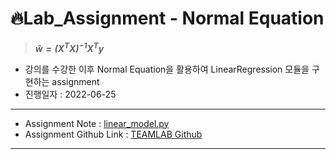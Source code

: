 # :fire:Lab_Assignment - Normal Equation 
> ***$\hat{w} = (X^TX)^{-1}X^Ty$***
- 강의를 수강한 이후 Normal Equation을 활용하여 LinearRegression 모듈을 구현하는 assignment
- 진행일자 : 2022-06-25
---
- Assignment Note : [linear_model.py](https://github.com/yongchoooon/TIL/blob/main/ML/Linear_Regression/lab_Normal_Equation/linear_model.py)
- Assignment Github Link : [TEAMLAB Github](https://github.com/TeamLab/machine_learning_from_scratch_with_python/tree/master/lab_asssigment/5_normal_equation)
---

